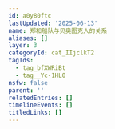 ```yaml
---
id: a0y80ftc
lastUpdated: '2025-06-13'
name: 郑和船队与贝奥图克人的关系
aliases: []
layer: 3
categoryId: cat_IIjclkT2
tagIds:
  - tag_bfXWRiBt
  - tag__Yc-1HL0
nsfw: false
parent: ''
relatedEntries: []
timelineEvents: []
titledLinks: []
---
```


